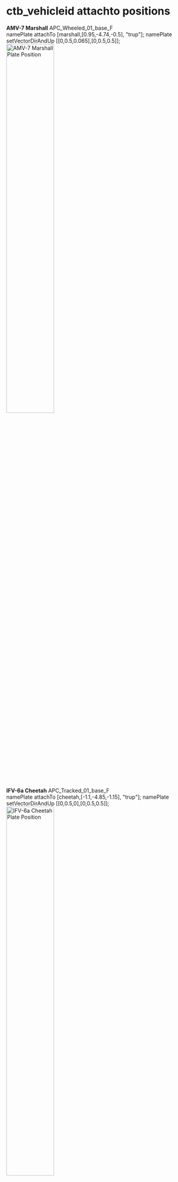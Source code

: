 ctb_vehicleid attachto positions
=============

<p>
	<b>AMV-7 Marshall</b> APC_Wheeled_01_base_F
	<br />namePlate attachTo [marshall,[0.95,-4.74,-0.5], "trup"]; namePlate setVectorDirAndUp [[0,0.5,0.065],[0,0.5,0.5]];
	<br /><a href="http://i.imgur.com/sBbGIEc.png" target="_blank"><img src="http://i.imgur.com/sBbGIEc.png" title="AMV-7 Marshall Plate Position" width="50%" height="50%" /></a>
</p>

<p>
	<b>IFV-6a Cheetah</b> APC_Tracked_01_base_F
	<br />namePlate attachTo [cheetah,[-1.1,-4.85,-1.15], "trup"]; namePlate setVectorDirAndUp [[0,0.5,0],[0,0.5,0.5]];
	<br /><a href="http://i.imgur.com/UvOHUq1.png" target="_blank"><img src="http://i.imgur.com/UvOHUq1.png" title="IFV-6a Cheetah Plate Position" width="50%" height="50%" /></a>
</p>

<p>
	<b>IFV-6c Panther</b> APC_Tracked_01_base_F
	<br />namePlate attachTo [panther,[-1.1,-4.85,-0.795], "trup"]; namePlate setVectorDirAndUp [[0,0.5,0],[0,0.5,0.5]];
	<br /><a href="http://i.imgur.com/CqWBAbD.png" target="_blank"><img src="http://i.imgur.com/CqWBAbD.png" title="IFV-6c Panther Plate Position" width="50%" height="50%" /></a>
</p>

<p>
	<b>M2A1 Slammer UP</b> MBT_01_base_F
	<br />namePlate attachTo [slammer,[1.352,-4.405, -1.025], "trup"]; namePlate setVectorDirAndUp [[0,0.5,-0.18],[0,0.5,0.5]];
	<br /><a href="http://i.imgur.com/3Ih5l23.png" target="_blank"><img src="http://i.imgur.com/3Ih5l23.png" title="M2A1 Slammer Plate Position" width="50%" height="50%" /></a>
</p>

<p>
	<b>M4 Scorcher</b> MBT_01_base_F
	<br />namePlate attachTo [scorcher,[1.352,-4.835, -1.37], "trup"]; namePlate setVectorDirAndUp [[0,0.5,-0.18],[0,0.5,0.5]];
	<br /><a href="http://i.imgur.com/rJ6j4wf.png" target="_blank"><img src="http://i.imgur.com/rJ6j4wf.png" title="M4 Scorcher Plate Position" width="50%" height="50%" /></a>
</p>

<p>
	<b>M5 Sandstorm MLRS</b> MBT_01_base_F
	<br />namePlate attachTo [sandstorm,[1.352,-4.407,-0.15], "trup"]; namePlate setVectorDirAndUp [[0,0.5,-0.18],[0,0.5,0.5]];
	<br /><a href="http://i.imgur.com/7R849bK.png" target="_blank"><img src="http://i.imgur.com/7R849bK.png" title="M5 Sandstorm MLRS Plate Position" width="50%" height="50%" /></a>
</p>

<p>
	<b>AFV-4 Gorgon</b>	APC_Wheeled_03_base_F
	<br />namePlate attachTo [gorgon,[1.53,-4.39,-0.85], "trup"]; namePlate setVectorDirAndUp [[0,0.5,0.18],[0,0.5,0.5]];
	<br /><a href="http://i.imgur.com/fHuyqMO.png" target="_blank"><img src="http://i.imgur.com/fHuyqMO.png" title="AFV-4 Gorgon Plate Position" width="50%" height="50%" /></a>
</p>

<p>
	<b>FV-720 Mora</b> APC_Tracked_03_base_F
	<br />namePlate attachTo [mora,[-1.1,-3.871,-0.775], "trup"]; namePlate setVectorDirAndUp [[0,0.5,0],[0,0.5,0.5]];
	<br /><a href="http://i.imgur.com/NSid4Bz.png" target="_blank"><img src="http://i.imgur.com/NSid4Bz.png" title="FV-720 Mora Plate Position" width="50%" height="50%" /></a>
</p>

<p>
	<b>MBT-52 Kuma</b> MBT_03_base_F
	<br />namePlate attachTo [kuma,[0.93,-5.7, -0.595], "trup"]; namePlate setVectorDirAndUp [[0,0.5,0],[0,0.5,0.5]];
	<br /><a href="http://i.imgur.com/bdX2OLJ.png" target="_blank"><img src="http://i.imgur.com/bdX2OLJ.png" title="MBT-52 Kuma Plate Position" width="50%" height="50%" /></a>
</p>